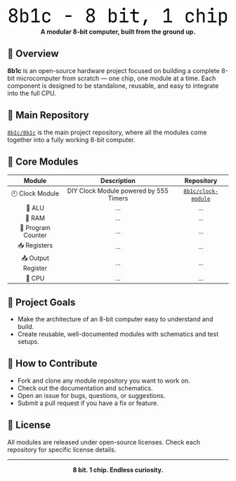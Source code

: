 <p align="center">
  <img src="../.github/imgs/8b1c text.png" width="600"/>
  <br>
  <strong>A modular 8-bit computer, built from the ground up.</strong>
</p>

## :brain: Overview

**8b1c** is an open-source hardware project focused on building a complete 8-bit microcomputer from scratch — one chip, one module at a time. Each component is designed to be standalone, reusable, and easy to integrate into the full CPU.

## 🧷 Main Repository

[`8b1c/8b1c`](https://github.com/8b1c/8b1c) is the main project repository, where all the modules come together into a fully working 8-bit computer.

## 🔧 Core Modules

| Module             | Description                            | Repository                                                  |
| :---:              | :---:                                  | :---:                                                       |
| 🕙 Clock Module    | DIY Clock Module powered by 555 Timers | [`8b1c/clock-module`](https://github.com/8b1c/clock-module) |
| 🧮 ALU             | ...                                    | ...                                                         |
| 🧠 RAM             | ...                                    | ...                                                         |
| 🔁 Program Counter | ...                                    | ...                                                         |
| 📥 Registers       | ...                                    | ...                                                         |
| 📤 Output Register | ...                                    | ...                                                         |
| 🧩 CPU             | ...                                    | ...                                                         |

## 📐 Project Goals

- Make the architecture of an 8-bit computer easy to understand and build.
- Create reusable, well-documented modules with schematics and test setups.

## 🤝 How to Contribute

- Fork and clone any module repository you want to work on.
- Check out the documentation and schematics.
- Open an issue for bugs, questions, or suggestions.
- Submit a pull request if you have a fix or feature.

## 📄 License

All modules are released under open-source licenses. Check each repository for specific license details.

---

<p align="center"><strong>8 bit. 1 chip. Endless curiosity.</strong></p>
